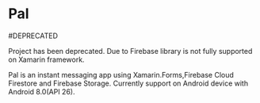 # Pal

#DEPRECATED

Project has been deprecated.
Due to Firebase library is not fully supported on Xamarin framework.

Pal is an instant messaging app using Xamarin.Forms,Firebase Cloud Firestore and Firebase Storage.
Currently support on Android device with Android 8.0(API 26).


